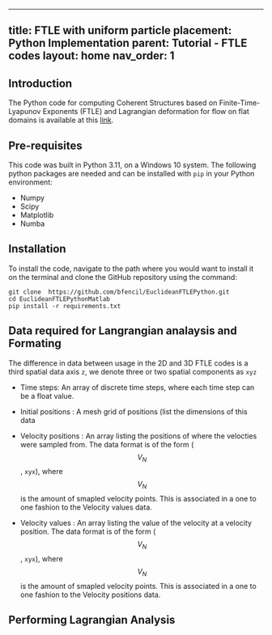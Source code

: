 
---
title: FTLE with uniform particle placement: Python Implementation 
parent: Tutorial - FTLE codes
layout: home
nav_order: 1
---

## Introduction 

The Python code for computing Coherent Structures based on Finite-Time-Lyapunov Exponents (FTLE) and Lagrangian deformation for flow on flat domains is available at this [link](github.com/bfencil/EuclideanFTLEPythonMatlab). 


## Pre-requisites

This code was built in Python 3.11, on a Windows 10 system. The following python packages are needed and can be installed with `pip` in your Python environment: 

- Numpy
- Scipy
- Matplotlib
- Numba


## Installation 

To install the code, navigate to the path where you would want to install it on the terminal and clone the GitHub repository using the command: 

```
git clone  https://github.com/bfencil/EuclideanFTLEPython.git
cd EuclideanFTLEPythonMatlab
pip install -r requirements.txt
```



## Data required for Langrangian analaysis and Formating

The difference in data between usage in the 2D and 3D FTLE codes is a third spatial data axis `z`, we denote three or two spatial components as `xyz`


- Time steps: An array of discrete time steps, where each time step can be a float value.
  
- Initial positions : A mesh grid of positions (list the dimensions of this data

- Velocity positions : An array listing the positions of where the velocties were sampled from. The data format is of the form ($$V_N$$, `xyx`), where $$V_N$$ is the amount of smapled velocity points. This is associated in a one to one fashion to the Velocity values data.

- Velocity values : An array listing the value of the velocity at a velocity position. The data format is of the form ($$V_N$$, `xyx`), where $$V_N$$ is the amount of smapled velocity points. This is associated in a one to one fashion to the Velocity positions data.





## Performing Lagrangian Analysis







